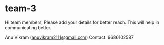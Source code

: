# team-3

Hi team members,
Please add your details for better reach. This will help in communicating better. 

Anu Vikram (anuvikram2111@gmail.com)
Contact: 9686102587
